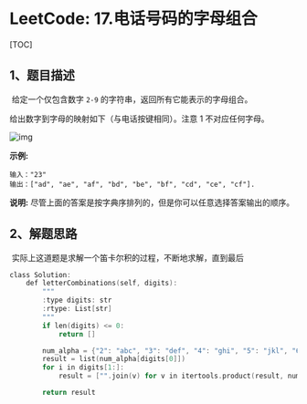 # LeetCode: 17.电话号码的字母组合

[TOC]

## 1、题目描述

​	给定一个仅包含数字 `2-9` 的字符串，返回所有它能表示的字母组合。

给出数字到字母的映射如下（与电话按键相同）。注意 1 不对应任何字母。

![img](http://markdown-images-1251766755.cos.ap-beijing.myqcloud.com/notebook/2019-09-19-032224.png)

**示例:**

```
输入："23"
输出：["ad", "ae", "af", "bd", "be", "bf", "cd", "ce", "cf"].
```

**说明:**
尽管上面的答案是按字典序排列的，但是你可以任意选择答案输出的顺序。





## 2、解题思路

​	实际上这道题是求解一个笛卡尔积的过程，不断地求解，直到最后



```c
class Solution:
    def letterCombinations(self, digits):
        """
        :type digits: str
        :rtype: List[str]
        """
        if len(digits) <= 0:
            return []

        num_alpha = {"2": "abc", "3": "def", "4": "ghi", "5": "jkl", "6": "mno", "7": "pqrs", "8": "tuv", "9": "wxyz"}
        result = list(num_alpha[digits[0]])
        for i in digits[1:]:
            result = ["".join(v) for v in itertools.product(result, num_alpha[i])]

        return result
```

